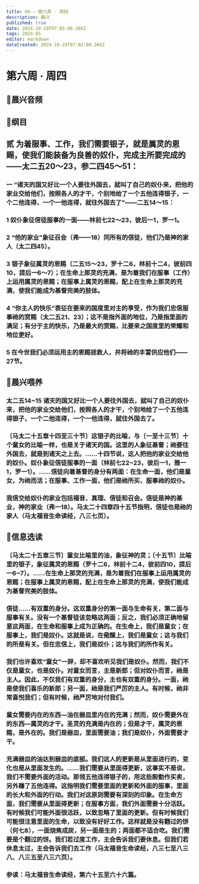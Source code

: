 ```yaml
---
title: 04---第六周 · 周四
description: 晨兴
published: true
date: 2024-10-29T07:02:00.366Z
tags: 2024-05
editor: markdown
dateCreated: 2024-10-29T07:02:00.366Z
---
```


# 第六周 · 周四

## 🎵晨兴音频

## 📖纲目

## 贰   为着服事、工作，我们需要银子，就是属灵的恩赐，使我们能装备为良善的奴仆，完成主所要完成的——太二五20～23，参二四45～51：

### 一   “诸天的国又好比一个人要往外国去，就叫了自己的奴仆来，把他的家业交给他们，按照各人的才干，个别地给了一个五他连得银子，一个二他连得，一个一他连得，就往外国去了”——二五14～15：

### 1   奴仆象征信徒服事的一面——林前七22～23，彼后一1，罗一1。

### 2   “他的家业”象征召会（弗——18）同所有的信徒，他们乃是神的家人（太二四45）。

### 3   银子象征属灵的恩赐（二五15～23，罗十二6，林前十二4，彼前四10，提后一6～7）；在生命上那灵的充满，是为着我们在服事（工作）上运用属灵的恩赐；在服事上属灵的恩赐，配上在生命上那灵的充满，使我们能成为基督完美的肢体。

### 4   “你主人的快乐”表征在要来的国度里对主的享受，作为我们忠信服事祂的赏赐（太二五21、23）；这不是指外面的地位，乃是指里面的满足；有分于主的快乐，乃是最大的赏赐，比要来之国度里的荣耀和地位更好。

### 5   在今世我们必须运用主的恩赐拯救人，并将祂的丰富供应他们——27节。

## 📖晨兴喂养

### 太二五14~15    诸天的国又好比一个人要往外国去，就叫了自己的奴仆来，把他的家业交给他们，按照各人的才干，个别地给了一个五他连得银子，一个二他连得，一个一他连得，就往外国去了。

### 〔马太二十五章十四至三十节〕这银子的比喻，与〔一至十三节〕十个童女的比喻一样，也是关于诸天的国。这里的人象征基督；祂要往外国去，就是到诸天之上去。……十四节说，这人把他的家业交给他的奴仆。奴仆象征信徒服事的一面（林前七22~23，彼后一1，雅一1，罗一1）。……信徒向着基督的身分有两面：在生命一面，他们是童女，为祂而活；在服事、工作一面，他们是祂所买、服事祂的奴仆。

### 我信交给奴仆的家业包括福音、真理、信徒和召会。信徒是神的基业，神的家业（弗一18）。马太二十四章四十五节指明，信徒也是祂的家人（马太福音生命读经，八三七页）。

## 📖信息选读

### 〔马太二十五章三节〕童女比喻里的油，象征神的灵；〔十五节〕比喻里的银子，象征属灵的恩赐（罗十二6，林前十二4，彼前四10，提后一6~7）。……在生命上那灵的充满，是为着我们在服事上运用属灵的恩赐；在服事上属灵的恩赐，配上在生命上那灵的充满，使我们能成为基督完美的肢体。

### 信徒……有双重的身分。这双重身分的第一面与生命有关，第二面与服事有关。没有一个基督徒该忽略这两面；反之，我们必须正确地留意这两面，在生命和服事上成为正确的。在生命上，我们是童女；在服事上，我们是奴仆。这就是说，在儆醒上，我们是童女；这与我们的所是有关。但在忠信上，我们是奴仆；这与我们的所作有关。

### 我们也许喜欢“童女”一辞，却不喜欢听见我们是奴仆。然而，我们不仅是童女，也是奴仆。对童女而言，主是新郎；但对奴仆而言，祂是主人。因此，不仅我们有双重的身分，主也有双重的身分。一面，祂是使我们喜乐的新郎；另一面，祂是我们严厉的主人。有时候，祂非常喜悦我们；但有时候，祂严厉地对付我们。

### 童女需要内在的东西—油在器皿里内在的充满；然而，奴仆需要外在的东西—属灵的才干。圣灵的充满是内在的；但是才干，属灵的恩赐，是外在的。我们是器皿，里面需要油；我们是奴仆，外面需要才干。

### 充满器皿的油达到器皿的底部。我们这人的更新是从里面进行的，变化也是从里面发生的。……我们需要从里面得更新，这事实不是说，我们不需要外面的活动。那领五他连得银子的，用这些殷勤作买卖，另外赚了五他连得。这指明我们需要里面的更新和外面的服事，里面的长大和外面的行动。我们对这原则需要有深刻的印象。在生命方面，我们需要从里面得更新；在服事方面，我们外面需要十分活跃。有时候我们可能外面很活跃，以致忽略了里面的更新。但有时候我们可能很注意里面的生命，以致没有好好工作。这样就是没有翻过的饼（何七8），一面烧焦成炭，另一面是生的；两面都不适合吃。我们需要是个翻过的饼。我们若过度工作，主会告诉我们要休息。但我们若休息太过，主会告诉我们去工作（马太福音生命读经，八三七至八三八、八三五至八三六页）。

### 参读：马太福音生命读经，第六十五至六十六篇。
<!-- Google tag (gtag.js) -->
<script async src="https://www.googletagmanager.com/gtag/js?id=G-1P8709Z16T"></script>
<script>
  window.dataLayer = window.dataLayer || [];
  function gtag(){dataLayer.push(arguments);}
  gtag('js', new Date());

  gtag('config', 'G-1P8709Z16T');
</script>